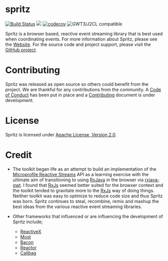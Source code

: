 # spritz

[![Build Status](https://api.travis-ci.com/spritz/spritz.png?branch=master)](http://travis-ci.com/spritz/spritz)
[<img src="https://img.shields.io/maven-central/v/org.realityforge.spritz/spritz.svg?label=latest%20release"/>](http://search.maven.org/#search%7Cga%7C1%7Cg%3A%22org.realityforge.spritz%22%20a%3A%22spritz%22)
[![codecov](https://codecov.io/gh/spritz/spritz/branch/master/graph/badge.svg)](https://codecov.io/gh/spritz/spritz)
![GWT3/J2CL compatible](https://img.shields.io/badge/GWT3/J2CL-compatible-brightgreen.svg)

Spritz is a browser based, reactive event streaming library that is best used when coordinating events.
For more information about Spritz, please see the [Website](https://spritz.github.io). For
the source code and project support, please visit the [GitHub project](https://github.com/spritz/spritz).

# Contributing

Spritz was released as open source so others could benefit from the project. We are thankful for any
contributions from the community. A [Code of Conduct](CODE_OF_CONDUCT.md) has been put in place and
a [Contributing](CONTRIBUTING.md) document is under development.

# License

Spritz is licensed under [Apache License, Version 2.0](LICENSE).

# Credit

* The toolkit began life as an attempt to build an implementation of the
  [Microprofile Reactive Streams](https://github.com/eclipse/microprofile-reactive-streams) API as a learning
  exercise with the ultimate aim of transitioning to using [RxJava](https://github.com/ReactiveX/RxJava) in the
  browser via [rxjava-gwt](https://github.com/intendia-oss/rxjava-gwt). I found that [RxJs](https://rxjs-dev.firebaseapp.com/api)
  seemed better suited for the browser context and the toolkit tended to gravitate more to the [RxJs](https://rxjs-dev.firebaseapp.com/api)
  way of doing things. Neither toolkit was easy to optimize to reduce code size and thus Spritz was born.
  Spritz continues to steal, recombine, remix and mashup the best ideas from the various reactive event streaming
  libraries.

* Other frameworks that influenced or are influencing the development of Spritz include;
  - [ReactiveX](http://reactivex.io)
  - [Most](https://mostcore.readthedocs.io/en/latest/concepts.html)
  - [Bacon](http://baconjs.github.io/api2.html)
  - [Reactor](https://projectreactor.io/)
  - [Callbag](https://github.com/callbag/callbag)
